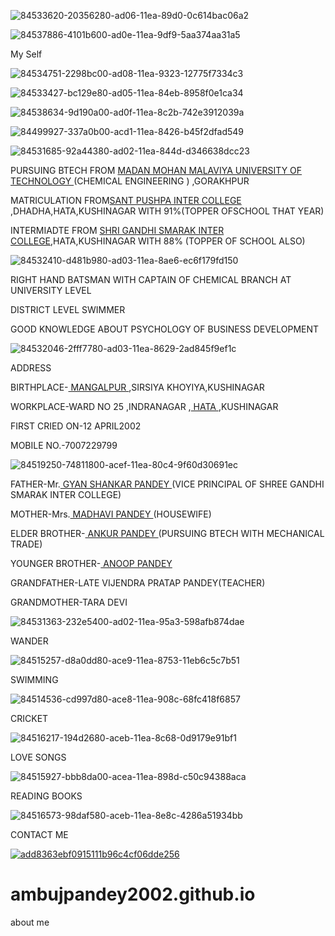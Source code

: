 ![84533620-20356280-ad06-11ea-89d0-0c614bac06a2](https://user-images.githubusercontent.com/66781609/84559413-fad14480-ad57-11ea-897f-fd6e667e7007.gif)



![84537886-4101b600-ad0e-11ea-9df9-5aa374aa31a5](https://user-images.githubusercontent.com/66781609/84559362-8d251880-ad57-11ea-89b3-b6dcc71e59bd.jpeg)


My Self

![84534751-2298bc00-ad08-11ea-9323-12775f7334c3](https://user-images.githubusercontent.com/66781609/84559436-35d37800-ad58-11ea-8dcd-b7ed882918a6.png)



![84533427-bc129e80-ad05-11ea-84eb-8958f0e1ca34](https://user-images.githubusercontent.com/66879938/84574678-a2d12700-adc5-11ea-93e4-bb66a16f40d8.jpg)




![84538634-9d190a00-ad0f-11ea-8c2b-742e3912039a](https://user-images.githubusercontent.com/66781609/84559467-7e8b3100-ad58-11ea-9676-a77d1c483af2.png)

![84499927-337a0b00-acd1-11ea-8426-b45f2dfad549](https://user-images.githubusercontent.com/66781609/84559491-b6927400-ad58-11ea-93d1-d034a703a8f3.gif)

![84531685-92a44380-ad02-11ea-844d-d346638dcc23](https://user-images.githubusercontent.com/66781609/84559530-feb19680-ad58-11ea-8a88-a1441d2ca719.png)





PURSUING BTECH FROM <a href="http://www.mmmut.ac.in/"> MADAN MOHAN MALAVIYA UNIVERSITY OF TECHNOLOGY </a> (CHEMICAL ENGINEERING ) ,GORAKHPUR



MATRICULATION FROM<a href="https://schools.org.in/kushinagar/09590608213/sant-pushpa-inter-college.html">SANT PUSHPA INTER COLLEGE </a> ,DHADHA,HATA,KUSHINAGAR WITH 91%(TOPPER OFSCHOOL THAT YEAR)



INTERMIADTE FROM <a href="https://www.facebook.com/sgsichatakuahinagar/"> SHRI GANDHI SMARAK INTER COLLEGE</a>,HATA,KUSHINAGAR WITH 88% (TOPPER OF SCHOOL ALSO)


![84532410-d481b980-ad03-11ea-8ae6-ec6f179fd150](https://user-images.githubusercontent.com/66781609/84560029-974a1580-ad5d-11ea-95d5-0e530108017f.png)


 RIGHT HAND BATSMAN WITH CAPTAIN OF CHEMICAL BRANCH AT UNIVERSITY LEVEL

DISTRICT LEVEL SWIMMER

GOOD KNOWLEDGE ABOUT PSYCHOLOGY OF BUSINESS DEVELOPMENT


![84532046-2fff7780-ad03-11ea-8629-2ad845f9ef1c](https://user-images.githubusercontent.com/66781609/84560062-d7a99380-ad5d-11ea-8d9f-f25a118679f4.png) 


ADDRESS

BIRTHPLACE-<a href="https://villageinfo.in/uttar-pradesh/kushinagar/padrauna/mangalpur.html"> MANGALPUR </a>,SIRSIYA KHOYIYA,KUSHINAGAR

WORKPLACE-WARD NO 25 ,INDRANAGAR ,<a href="https://kushinagar.nic.in/public-utility/hata-nagar-palika-parishad/"> HATA </a> ,KUSHINAGAR

FIRST CRIED ON-12 APRIL2002

MOBILE NO.-7007229799

![84519250-74811800-acef-11ea-80c4-9f60d30691ec](https://user-images.githubusercontent.com/66781609/84560087-1ccdc580-ad5e-11ea-97c8-a1555ed2dbf9.jpg)

FATHER-Mr.<a href="https://www.facebook.com/profile.php?id=100003894137629&ref=br_rs"> GYAN SHANKAR PANDEY </a> (VICE PRINCIPAL OF SHREE GANDHI SMARAK INTER COLLEGE)

MOTHER-Mrs.<a href= "https://www.facebook.com/profile.php?id=100022267332008&ref=br_rs"> MADHAVI PANDEY </a>(HOUSEWIFE)

ELDER BROTHER-<a href="https://www.facebook.com/profile.php?id=100012822369937&ref=br_rs"> ANKUR PANDEY </a> (PURSUING BTECH WITH MECHANICAL TRADE)

YOUNGER BROTHER-<a href="https://www.facebook.com/profile.php?id=100051271690553&ref=br_rs"> ANOOP PANDEY </a> 

GRANDFATHER-LATE VIJENDRA PRATAP PANDEY(TEACHER)

GRANDMOTHER-TARA DEVI

![84531363-232e5400-ad02-11ea-95a3-598afb874dae](https://user-images.githubusercontent.com/66781609/84560111-57cff900-ad5e-11ea-87e8-fe2a4fd952c9.jpg)


WANDER 

![84515257-d8a0dd80-ace9-11ea-8753-11eb6c5c7b51](https://user-images.githubusercontent.com/66781609/84559843-d8d9c100-ad5b-11ea-94df-bb4f7db00730.gif)



SWIMMING  

![84514536-cd997d80-ace8-11ea-908c-68fc418f6857](https://user-images.githubusercontent.com/66781609/84559894-69b09c80-ad5c-11ea-9638-deae8e2dbbf4.gif)





CRICKET



![84516217-194d2680-aceb-11ea-8c68-0d9179e91bf1](https://user-images.githubusercontent.com/66781609/84559941-d1ff7e00-ad5c-11ea-8290-9944f3ac13cc.gif)


LOVE SONGS

![84515927-bbb8da00-acea-11ea-898d-c50c94388aca](https://user-images.githubusercontent.com/66781609/84559974-112dcf00-ad5d-11ea-86db-821f1af3f4c1.gif)


READING BOOKS 

![84516573-98daf580-aceb-11ea-8e8c-4286a51934bb](https://user-images.githubusercontent.com/66781609/84560002-53efa700-ad5d-11ea-96ee-b704aebff8bb.gif)


CONTACT ME

<a href = "https://www.instagram.com/ambujpandey12/"> ![add8363ebf0915111b96c4cf06dde256](https://user-images.githubusercontent.com/66781609/84540151-701a2680-ad12-11ea-9992-c77b7fdd6b20.png) </a>

# ambujpandey2002.github.io
about me
